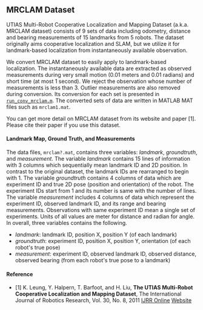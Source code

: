 ## MRCLAM Dataset
UTIAS Multi-Robot Cooperative Localization and Mapping Dataset (a.k.a. MRCLAM dataset) consists of 9 sets of data including odometry, distance and bearing measurements of 15 landmarks from 5 robots. The dataset originally aims cooperative localization and SLAM, but we utilize it for landmark-based localization from instantaneously available observation.

We convert MRCLAM dataset to easily apply to landmark-based localization. The instantaneously available data are extracted as observed measurements during very small motion (0.01 meters and 0.01 radians) and short time (at most 1 second). We reject the observation whose number of measurements is less than 3. Outlier measurements are also removed during conversion. Its conversion for each set is presented in [`run_conv_mrclam.m`](https://github.com/SunglokChoi/Triangulation-Toolbox/blob/master/run_conv_mrclam.m). The converted sets of data are written in MATLAB MAT files such as `mrclam1.mat`.

You can get more detail on MRCLAM dataset from its website and paper [1]. Please cite their paper if you use this dataset.

#### Landmark Map, Ground Truth, and Measurements
The data files, `mrclam?.mat`, contains three variables: _landmark_, _groundtruth_, and _measurement_. The variable _landmark_ contains 15 lines of information with 3 columns which sequentially mean landmark ID and 2D position. In contrast to the original dataset, the landmark IDs are rearranged to begin with 1. The variable _groundtruth_ contains 4 columns of data which are experiment ID and true 2D pose (position and orientation) of the robot. The experiment IDs start from 1 and its number is same with the number of lines. The variable _measurement_ includes 4 columns of data which represent the experiment ID, observed landmark ID, and its range and bearing measurements. Observations with same experiment ID mean a single set of experiments. Units of all values are meter for distance and radian for angle. In overall, three variables contains the following.
 * _landmark_: landmark ID, position X, position Y (of each landmark)
 * _groundtruth_: experiment ID, position X, position Y, orientation (of each robot's true pose)
 * _measurement_: experiment ID, observed landmark ID, observed distance, observed bearing (from each robot's true pose to a landmark)

#### Reference
 * [1] K. Leung, Y. Halpern, T. Barfoot, and H. Liu, __The UTIAS Multi-Robot Cooperative Localization and Mapping Dataset__, The International Journal of Robotics Research, Vol. 30, No. 8, 2011 [IJRR Online](http://ijr.sagepub.com/content/30/8/969) [Website](http://asrl.utias.utoronto.ca/datasets/mrclam/)
